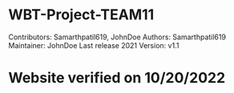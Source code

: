 # WBT-Project-TEAM11
Contributors: Samarthpatil619, JohnDoe
Authors: Samarthpatil619
Maintainer: JohnDoe
Last release 2021
Version: v1.1

<h1> Website verified on 10/20/2022 </h1>


